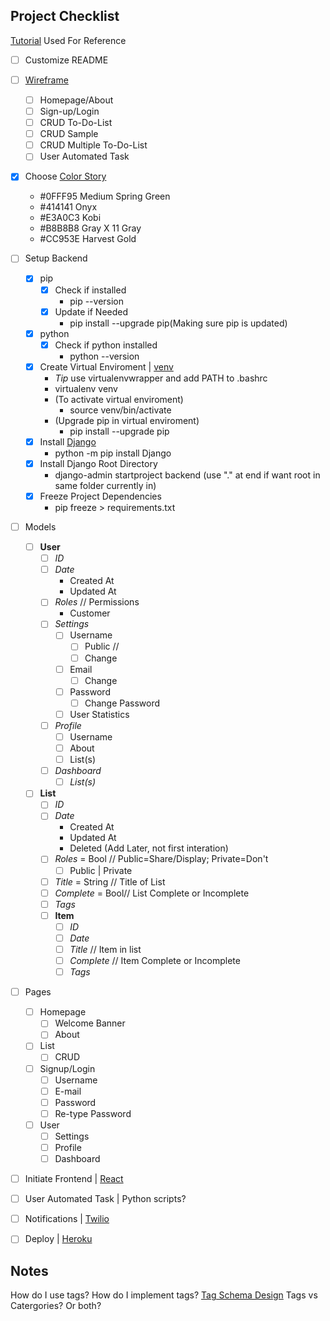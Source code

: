 Project Checklist
---

[Tutorial](https://dev.to/mdrhmn/deploying-react-django-app-using-heroku-2gfa) Used For Reference

- [ ] Customize README
- [ ] [Wireframe](https://lucid.app/lucidchart/f07614d6-25e2-4c01-95c0-78e22b780e3c/edit?beaconFlowId=23970D058C56ADC1&page=0_0#)  
  - [ ] Homepage/About 
  - [ ] Sign-up/Login
  - [ ] CRUD To-Do-List
  - [ ] CRUD Sample
  - [ ] CRUD Multiple To-Do-List
  - [ ] User Automated Task
- [X] Choose [Color Story](https://coolors.co/0fff95-414141-e3a0c3-b8b8b8-cc953e)
  - #0FFF95 Medium Spring Green
  - #414141 Onyx
  - #E3A0C3 Kobi
  - #B8B8B8 Gray X 11 Gray
  - #CC953E Harvest Gold
- [ ] Setup Backend
    - [X] pip
      - [X] Check if installed
        - pip --version
      - [X] Update if Needed
        - pip install --upgrade pip(Making sure pip is updated)
    - [X] python
      - [X] Check if python installed
        - python --version
    - [X] Create Virtual Enviroment | [venv](https://python-guide-kr.readthedocs.io/ko/latest/dev/virtualenvs.html)
      - *Tip* use virtualenvwrapper and add PATH to .bashrc
      - virtualenv venv
      - (To activate virtual enviroment)
        - source venv/bin/activate
      - (Upgrade pip in virtual enviroment)
        - pip install --upgrade pip
    - [X] Install [Django](https://docs.djangoproject.com/en/3.1/intro/tutorial01/)
        - python -m pip install Django
    - [X] Install Django Root Directory
        - django-admin startproject backend (use "." at end if want root in same folder currently in)
    - [X] Freeze Project Dependencies
        - pip freeze > requirements.txt  
- [ ] Models
  - [ ] **User**
    - [ ] *ID*
    - [ ] *Date*
      - Created At
      - Updated At
    - [ ] *Roles* // Permissions
      - Customer
    - [ ] *Settings*
      - [ ] Username
        - [ ] Public //
        - [ ] Change 
      - [ ] Email
        - [ ] Change 
      - [ ] Password
        - [ ] Change Password
      - [ ] User Statistics
    - [ ] *Profile*
      - [ ] Username
      - [ ] About
      - [ ] List(s)
    - [ ] *Dashboard*
      - [ ] *List(s)*
  - [ ] **List**
    - [ ] *ID*
    - [ ] *Date*
      - Created At
      - Updated At
      - Deleted  (Add Later, not first interation)
    - [ ] *Roles* = Bool // Public=Share/Display; Private=Don't
      - [ ] Public | Private
    - [ ] *Title* = String // Title of List
    - [ ] *Complete* = Bool// List Complete or Incomplete
    - [ ] *Tags* 
    - [ ] **Item**
      - [ ] *ID*
      - [ ] *Date*
      - [ ] *Title* // Item in list
      - [ ] *Complete* // Item Complete or Incomplete
      - [ ] *Tags* 
- [ ] Pages
  - [ ] Homepage
    - [ ] Welcome Banner
    - [ ] About
  - [ ] List
    - [ ] CRUD
  - [ ] Signup/Login
    - [ ] Username
    - [ ] E-mail
    - [ ] Password
    - [ ] Re-type Password
  - [ ] User
    - [ ] Settings
    - [ ] Profile
    - [ ] Dashboard
- [ ] Initiate Frontend | [React](https://reactjs.org/docs/create-a-new-react-app.html)
- [ ] User Automated Task | Python scripts?
- [ ] Notifications | [Twilio](https://www.twilio.com/docs)
- [ ] Deploy | [Heroku](https://devcenter.heroku.com/articles/deploying-python)


Notes
---

How do I use tags?
How do I implement tags? [Tag Schema Design](https://charlesleifer.com/blog/a-tour-of-tagging-schemas-many-to-many-bitmaps-and-more/)
Tags vs Catergories? Or both?

